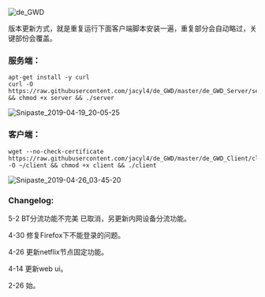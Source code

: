 ![de_GWD](https://i.loli.net/2019/05/06/5ccf47b651369.jpg)

版本更新方式，就是重复运行下面客户端脚本安装一遍，重复部分会自动略过，关键部份会覆盖。

### 服务端：
```
apt-get install -y curl
curl -O https://raw.githubusercontent.com/jacyl4/de_GWD/master/de_GWD_Server/server && chmod +x server && ./server
```
![Snipaste_2019-04-19_20-05-25](https://i.loli.net/2019/04/19/5cb9b9980b216.png)

### 客户端：
```
wget --no-check-certificate https://raw.githubusercontent.com/jacyl4/de_GWD/master/de_GWD_Client/client -O ~/client && chmod +x client && ./client
```
![Snipaste_2019-04-26_03-45-20](https://i.loli.net/2019/04/26/5cc20e5e9d6f7.png)

### Changelog:

5-2   BT分流功能不完美 已取消，另更新内网设备分流功能。 

4-30 修复Firefox下不能登录的问题。

4-26 更新netflix节点固定功能。

4-14 更新web ui。

2-26 始。